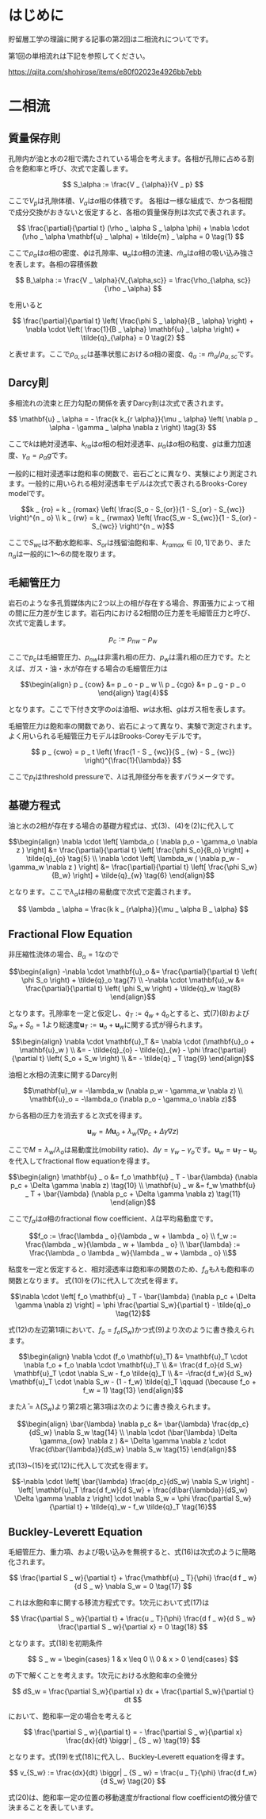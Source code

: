 <!--
title:   多孔質媒体内における流体の流れの理論（二相の場合）
tags:    数値計算,水理学,貯留層工学
id:      7e135cd2fdf409a94f56
private: false
-->
# はじめに

貯留層工学の理論に関する記事の第2回は二相流れについてです。

第1回の単相流れは下記を参照してください。

https://qiita.com/shohirose/items/e80f02023e4926bb7ebb

# 二相流

## 質量保存則

孔隙内が油と水の2相で満たされている場合を考えます。各相が孔隙に占める割合を飽和率と呼び、次式で定義します。

$$
S_\alpha := \frac{V _ {\alpha}}{V _ p}
$$

ここで$V_p$は孔隙体積、$V _ \alpha$は$\alpha$相の体積です。
各相は一様な組成で、かつ各相間で成分交換がおきないと仮定すると、各相の質量保存則は次式で表されます。

$$
\frac{\partial}{\partial t} (\rho _ \alpha S _ \alpha \phi) + \nabla \cdot (\rho _ \alpha \mathbf{u} _ \alpha) + \tilde{m} _ \alpha = 0 \tag{1}
$$

ここで$\rho _ \alpha$は$\alpha$相の密度、$\phi$は孔隙率、$\mathbf{u} _ \alpha$は$\alpha$相の流速、$\tilde{m} _ \alpha$は$\alpha$相の吸い込み強さを表します。各相の容積係数

$$
B_\alpha := \frac{V _ \alpha}{V_{\alpha,sc}} = \frac{\rho_{\alpha, sc}}{\rho _ \alpha}
$$

を用いると

$$
\frac{\partial}{\partial t} \left( \frac{\phi S _ \alpha}{B _ \alpha} \right) + \nabla \cdot \left( \frac{1}{B _ \alpha} \mathbf{u} _ \alpha \right) + \tilde{q}_{\alpha} = 0 \tag{2}
$$

と表せます。ここで$\rho _ {\alpha, sc}$は基準状態における$\alpha$相の密度、$\tilde{q} _ {\alpha} := \tilde{m} _ {\alpha}/\rho _ {\alpha, sc}$です。

## Darcy則

多相流れの流束と圧力勾配の関係を表すDarcy則は次式で表されます。

$$
\mathbf{u} _ \alpha = - \frac{k k_{r \alpha}}{\mu _ \alpha} \left( \nabla p _ \alpha - \gamma _ \alpha \nabla z \right) \tag{3}
$$

ここで$k$は絶対浸透率、$k _ {r\alpha}$は$\alpha$相の相対浸透率、$\mu _ \alpha$は$\alpha$相の粘度、$g$は重力加速度、$\gamma _ \alpha = \rho _ \alpha g$です。

一般的に相対浸透率は飽和率の関数で、岩石ごとに異なり、実験により測定されます。一般的に用いられる相対浸透率モデルは次式で表されるBrooks-Corey modelです。

```math
k _ {ro} = k _ {romax} \left( \frac{S_o - S_{or}}{1 - S_{or} - S_{wc}} \right)^{n _ o} \\
k _ {rw} = k _ {rwmax} \left( \frac{S_w - S_{wc}}{1 - S_{or} - S_{wc}} \right)^{n _ w}
```

ここで$S _ {wc}$は不動水飽和率、$S _ {or}$は残留油飽和率、$k_{r\alpha max} \in [0, 1]$であり、また$n_\alpha$は一般的に1～6の間を取ります。

## 毛細管圧力

岩石のような多孔質媒体内に2つ以上の相が存在する場合、界面張力によって相の間に圧力差が生じます。岩石内における2相間の圧力差を毛細管圧力と呼び、次式で定義します。

$$
p _ c := p _ {nw} - p _ w
$$

ここで$p _ c$は毛細管圧力、$p _ {nw}$は非濡れ相の圧力、$p _ w$は濡れ相の圧力です。たとえば、ガス・油・水が存在する場合の毛細管圧力は

```math
\begin{align}
p _ {cow} &= p _ o - p _ w \\
p _ {cgo} &= p _ g - p _ o
\end{align}
\tag{4}
```

となります。ここで下付き文字の$o$は油相、$w$は水相、$g$はガス相を表します。

毛細管圧力は飽和率の関数であり、岩石によって異なり、実験で測定されます。よく用いられる毛細管圧力モデルはBrooks-Coreyモデルです。

$$
p _ {cwo} = p _ t \left( \frac{1 - S _ {wc}}{S _ {w} - S _ {wc}} \right)^{\frac{1}{\lambda}}
$$

ここで$p _ t$はthreshold pressureで、$\lambda$は孔隙径分布を表すパラメータです。

## 基礎方程式

油と水の2相が存在する場合の基礎方程式は、式(3)、(4)を(2)に代入して

```math
\begin{align}
\nabla \cdot \left[ \lambda_o ( \nabla p_o - \gamma_o \nabla z ) \right] &= \frac{\partial}{\partial t} \left[ \frac{\phi S_o}{B_o} \right] + \tilde{q}_{o} \tag{5} \\
\nabla \cdot \left[ \lambda_w ( \nabla p_w - \gamma_w \nabla z ) \right] &= \frac{\partial}{\partial t} \left[ \frac{\phi S_w}{B_w} \right] + \tilde{q}_{w} \tag{6}
\end{align}
```

となります。ここで$\lambda _ \alpha$は相の易動度で次式で定義されます。

$$
\lambda _ \alpha = \frac{k k _ {r\alpha}}{\mu _ \alpha B _ \alpha}
$$


## Fractional Flow Equation

非圧縮性流体の場合、$B _ \alpha = 1$なので

```math
\begin{align}
-\nabla \cdot \mathbf{u}_o &= \frac{\partial}{\partial t} \left( \phi S_o \right) + \tilde{q}_o \tag{7} \\
-\nabla \cdot \mathbf{u}_w &= \frac{\partial}{\partial t} \left( \phi S_w \right) + \tilde{q}_w \tag{8}
\end{align}
```

となります。孔隙率を一定と仮定し、$\tilde{q} _ T := \tilde{q} _ w + \tilde{q} _ o$とすると、式(7)(8)および$S _ w + S _ o = 1$より総速度$\mathbf{u}_T := \mathbf{u}_o + \mathbf{u}_w$に関する式が得られます。

```math
\begin{align}
\nabla \cdot \mathbf{u}_T
 &= \nabla \cdot (\mathbf{u}_o + \mathbf{u}_w ) \\
 &= - \tilde{q}_{o} - \tilde{q}_{w} - \phi \frac{\partial}{\partial t} \left( S_o + S_w \right) \\
 &= - \tilde{q} _ T \tag{9}
\end{align}
```


油相と水相の流束に関するDarcy則

```math
\mathbf{u}_w = -\lambda_w (\nabla p_w - \gamma_w \nabla z) \\
\mathbf{u}_o = -\lambda_o (\nabla p_o - \gamma_o \nabla z)
```

から各相の圧力を消去すると次式を得ます。

$$
\mathbf{u} _ w = M \mathbf{u} _ o + \lambda_w (\nabla p _ c + \Delta \gamma \nabla z)
$$

ここで$M = \lambda_w / \lambda_o$は易動度比(mobility ratio)、$\Delta \gamma = \gamma_w - \gamma_o$です。$\mathbf{u}_w = \mathbf{u}_T - \mathbf{u}_o$を代入してfractional flow equationを得ます。

```math
\begin{align}
\mathbf{u} _ o &= f_o \mathbf{u} _ T - \bar{\lambda} (\nabla p_c + \Delta \gamma \nabla z) \tag{10} \\
\mathbf{u} _ w &= f_w \mathbf{u} _ T + \bar{\lambda} (\nabla p_c + \Delta \gamma \nabla z) \tag{11}
\end{align}
```

ここで$f_\alpha$は$\alpha$相のfractional flow coefficient、$\bar{\lambda}$は平均易動度です。

```math
f_o := \frac{\lambda _ o}{\lambda _ w + \lambda _ o} \\
f_w := \frac{\lambda _ w}{\lambda _ w + \lambda _ o} \\
\bar{\lambda} := \frac{\lambda _ o \lambda _ w}{\lambda _ w + \lambda _ o} \\
```

粘度を一定と仮定すると、相対浸透率は飽和率の関数のため、$f _ \alpha$も$\lambda$も飽和率の関数となります。
式(10)を(7)に代入して次式を得ます。

```math
\nabla \cdot \left[ f_o \mathbf{u} _ T - \bar{\lambda} (\nabla p_c + \Delta \gamma \nabla z) \right] 
= \phi \frac{\partial S_w}{\partial t} - \tilde{q}_o \tag{12}
```

式(12)の左辺第1項において、$f_o=f_o(S_w)$かつ式(9)より次のように書き換えられます。

```math
\begin{align}
\nabla \cdot (f_o \mathbf{u}_T) &= \mathbf{u}_T \cdot \nabla f_o  + f_o \nabla \cdot \mathbf{u}_T \\
&= \frac{d f_o}{d S_w} \mathbf{u}_T \cdot \nabla S_w - f_o \tilde{q}_T \\
&= -\frac{d f_w}{d S_w} \mathbf{u}_T \cdot \nabla S_w - (1 - f_w) \tilde{q}_T \qquad (\because f_o + f_w = 1) \tag{13}
\end{align}
```

また$\bar{\lambda}=\bar{\lambda}(S_w)$より第2項と第3項は次のように書き換えられます。

```math
\begin{align}
\bar{\lambda} \nabla p_c
 &= \bar{\lambda} \frac{dp_c}{dS_w} \nabla S_w  \tag{14} \\
\nabla \cdot (\bar{\lambda} \Delta \gamma_{ow} \nabla z )
 &=  \Delta \gamma \nabla z \cdot \frac{d\bar{\lambda}}{dS_w} \nabla S_w \tag{15}
\end{align}
```

式(13)~(15)を式(12)に代入して次式を得ます。

```math
-\nabla \cdot \left[ \bar{\lambda} \frac{dp_c}{dS_w} \nabla S_w \right] - \left[ \mathbf{u}_T \frac{d f_w}{d S_w} + \frac{d\bar{\lambda}}{dS_w} \Delta \gamma \nabla z \right] \cdot \nabla S_w = \phi \frac{\partial S_w}{\partial t} + \tilde{q}_w - f_w \tilde{q}_T \tag{16}
```

## Buckley-Leverett Equation

毛細管圧力、重力項、および吸い込みを無視すると、式(16)は次式のように簡略化されます。

$$
\frac{\partial S _ w}{\partial t} + \frac{\mathbf{u} _ T}{\phi} \frac{d f _ w}{d S _ w} \nabla S_w = 0 \tag{17}
$$

これは水飽和率に関する移流方程式です。1次元において式(17)は

$$
\frac{\partial S _ w}{\partial t} + \frac{u _ T}{\phi} \frac{d f _ w}{d S _ w} \frac{\partial S _ w}{\partial x} = 0 \tag{18}
$$

となります。式(18)を初期条件

$$
S _ w = 
\begin{cases}
1 & x \leq 0 \\
0 & x > 0
\end{cases}
$$

の下で解くことを考えます。1次元における水飽和率の全微分

$$
dS_w = \frac{\partial S_w}{\partial x} dx + \frac{\partial S_w}{\partial t} dt
$$

において、飽和率一定の場合を考えると

$$
\frac{\partial S _ w}{\partial t} = - \frac{\partial S _ w}{\partial x}  \frac{dx}{dt} \biggr| _ {S _ w} \tag{19}
$$

となります。式(19)を式(18)に代入し、Buckley-Leverett equationを得ます。

$$
v_{S_w} := \frac{dx}{dt} \biggr| _ {S _ w} = \frac{u _ T}{\phi} \frac{d f_w}{d S_w} \tag{20}
$$

式(20)は、飽和率一定の位置の移動速度がfractional flow coefficientの微分値で決まることを表しています。